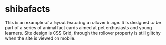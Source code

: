 # shibafacts

This is an example of a layout featuring a rollover image. It is designed to be part of a series of animal fact cards aimed at pet enthusiasts and young learners. Site design is CSS Grid, through the rollover property is still glitchy when the site is viewed on mobile. 
